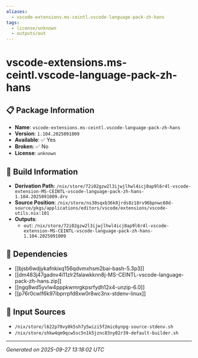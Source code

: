 ```yaml
---
aliases:
  - vscode-extensions.ms-ceintl.vscode-language-pack-zh-hans
tags:
  - license/unknown
  - outputs/out
---
```


# vscode-extensions.ms-ceintl.vscode-language-pack-zh-hans

## 📋 Package Information

- **Name**: `vscode-extensions.ms-ceintl.vscode-language-pack-zh-hans`
- **Version**: `1.104.2025091009`
- **Available**: ✅ Yes
- **Broken**: ✅ No
- **License**: `unknown`

## 🔧 Build Information

- **Derivation Path**: `/nix/store/72i02gzw2l3ijwjlhwl4icj8ap9l6r4l-vscode-extension-MS-CEINTL-vscode-language-pack-zh-hans-1.104.2025091009.drv`
- **Source Position**: `/nix/store/ns30sqxb36k8jrds8z18rv96bpnwc60d-source/pkgs/applications/editors/vscode/extensions/vscode-utils.nix:101`
- **Outputs**:
  - `out`:  `/nix/store/72i02gzw2l3ijwjlhwl4icj8ap9l6r4l-vscode-extension-MS-CEINTL-vscode-language-pack-zh-hans-1.104.2025091009`

## 🔗 Dependencies

- [[bjsb6wdjykafnkixq156qdvmxhsm2bai-bash-5.3p3]]
- [[dm483j47gadnv4i11zlr2falawkknn8j-MS-CEINTL-vscode-language-pack-zh-hans.zip]]
- [[ngq8wd5yvlw4pppkwmrgkpsrfydh12x4-unzip-6.0]]
- [[p76r0cwlf6k97ibprrpfd8xw0r8wc3nx-stdenv-linux]]

## 📁 Input Sources

- `/nix/store/l622p70vy8k5sh7y5wizi5f2mic6ynpg-source-stdenv.sh`
- `/nix/store/shkw4qm9qcw5sc5n1k5jznc83ny02r39-default-builder.sh`

---
*Generated on 2025-09-27 13:18:02 UTC*
